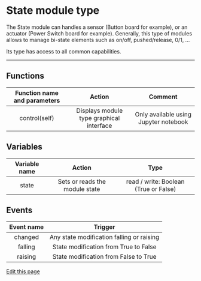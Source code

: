 # State module type

The State module can handles a sensor (Button board for example), or an actuator (Power Switch board for example). Generally, this type of modules allows to manage bi-state elements such as on/off, pushed/release, 0/1, ...

Its type has access to all common capabilities.

----

## Functions

| **Function name and parameters** | **Action** | **Comment** |
|:---:|:---:|:---:|
| control(self) | Displays module type graphical interface | Only available using Jupyter notebook |

## Variables

| **Variable name** | **Action** | **Type** |
|:---:|:---:|:---:|
| state | Sets or reads the module state | read / write: Boolean (True or False) |

## Events

| **Event name** | **Trigger** |
|:---:|:---:|
| changed | Any state modification falling or raising |
| falling | State modification from True to False |
| raising | State modification from False to True |

<div class="cust_edit_page"><a href="https://{{gh_path}}{{modules_path}}/state.md">Edit this page</a></div>
